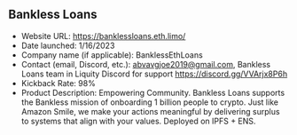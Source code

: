 ## Bankless Loans
- Website URL: https://banklessloans.eth.limo/
- Date launched: 1/16/2023
- Company name (if applicable): BanklessEthLoans
- Contact (email, Discord, etc.): abvavgjoe2019@gmail.com, Bankless Loans team in Liquity Discord for support https://discord.gg/VVArjx8P6h
- Kickback Rate: 98%
- Product Description: Empowering Community. Bankless Loans supports the Bankless mission of onboarding 1 billion people to crypto. Just like Amazon Smile, we make your actions meaningful by delivering surplus to systems that align with your values. Deployed on IPFS + ENS.
